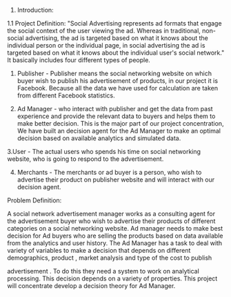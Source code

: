 
1. Introduction:

1.1 Project Definition: "Social Advertising represents ad formats that engage the social context of the user viewing the ad. Whereas in traditional, non-social advertising, the ad is targeted based on what it knows about the individual person or the individual page, in social advertising the ad is targeted based on what it knows about the individual user's social network." It basically includes four different types of people.

1. Publisher - Publisher means the social networking website on which buyer wish to publish his advertisement of products, in our project it is Facebook. Because all the data we have used for calculation are taken from different Facebook statistics.

2. Ad Manager - who interact with publisher and get the data from past experience and provide the relevant data to buyers and helps them to make better decision. This is the major part of our project concentration, We have built an decision agent for the Ad Manager to make an optimal decision based on available analytics and simulated data.

3.User - The actual users who spends his time on social networking website, who is going to respond to the advertisement.

4. Merchants - The merchants or ad buyer is a person, who wish to advertise their product on publisher website and will interact with our decision agent.

Problem Definition:

A social network advertisement manager works as a consulting agent for the advertisement buyer who wish to advertise their products of different categories on a social networking website. Ad manager needs to make best decision for Ad buyers who are selling the products based on data available from the analytics and user history. The Ad Manager has a task to deal with variety of variables to make a decision that depends on different demographics, product , market analysis and type of the cost to publish

advertisement . To do this they need a system to work on analytical processing. This decision depends on a variety of properties. This project will concentrate develop a decision theory for Ad Manager. 
